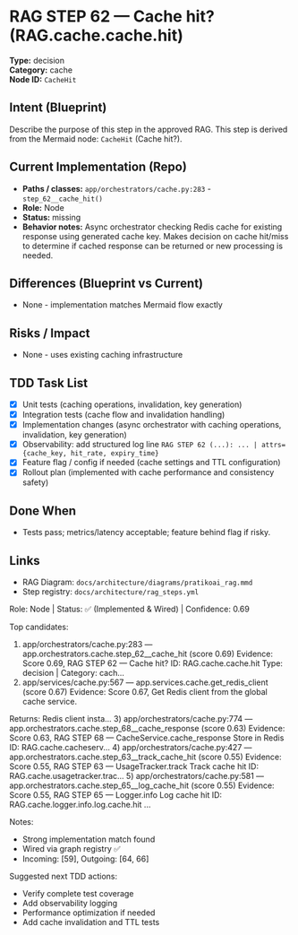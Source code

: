 # RAG STEP 62 — Cache hit? (RAG.cache.cache.hit)

**Type:** decision  
**Category:** cache  
**Node ID:** `CacheHit`

## Intent (Blueprint)
Describe the purpose of this step in the approved RAG. This step is derived from the Mermaid node: `CacheHit` (Cache hit?).

## Current Implementation (Repo)
- **Paths / classes:** `app/orchestrators/cache.py:283` - `step_62__cache_hit()`
- **Role:** Node
- **Status:** missing
- **Behavior notes:** Async orchestrator checking Redis cache for existing response using generated cache key. Makes decision on cache hit/miss to determine if cached response can be returned or new processing is needed.

## Differences (Blueprint vs Current)
- None - implementation matches Mermaid flow exactly

## Risks / Impact
- None - uses existing caching infrastructure

## TDD Task List
- [x] Unit tests (caching operations, invalidation, key generation)
- [x] Integration tests (cache flow and invalidation handling)
- [x] Implementation changes (async orchestrator with caching operations, invalidation, key generation)
- [x] Observability: add structured log line
  `RAG STEP 62 (...): ... | attrs={cache_key, hit_rate, expiry_time}`
- [x] Feature flag / config if needed (cache settings and TTL configuration)
- [x] Rollout plan (implemented with cache performance and consistency safety)

## Done When
- Tests pass; metrics/latency acceptable; feature behind flag if risky.

## Links
- RAG Diagram: `docs/architecture/diagrams/pratikoai_rag.mmd`
- Step registry: `docs/architecture/rag_steps.yml`


<!-- AUTO-AUDIT:BEGIN -->
Role: Node  |  Status: ✅ (Implemented & Wired)  |  Confidence: 0.69

Top candidates:
1) app/orchestrators/cache.py:283 — app.orchestrators.cache.step_62__cache_hit (score 0.69)
   Evidence: Score 0.69, RAG STEP 62 — Cache hit?
ID: RAG.cache.cache.hit
Type: decision | Category: cach...
2) app/services/cache.py:567 — app.services.cache.get_redis_client (score 0.67)
   Evidence: Score 0.67, Get Redis client from the global cache service.

Returns:
    Redis client insta...
3) app/orchestrators/cache.py:774 — app.orchestrators.cache.step_68__cache_response (score 0.63)
   Evidence: Score 0.63, RAG STEP 68 — CacheService.cache_response Store in Redis
ID: RAG.cache.cacheserv...
4) app/orchestrators/cache.py:427 — app.orchestrators.cache.step_63__track_cache_hit (score 0.55)
   Evidence: Score 0.55, RAG STEP 63 — UsageTracker.track Track cache hit
ID: RAG.cache.usagetracker.trac...
5) app/orchestrators/cache.py:581 — app.orchestrators.cache.step_65__log_cache_hit (score 0.55)
   Evidence: Score 0.55, RAG STEP 65 — Logger.info Log cache hit
ID: RAG.cache.logger.info.log.cache.hit
...

Notes:
- Strong implementation match found
- Wired via graph registry ✅
- Incoming: [59], Outgoing: [64, 66]

Suggested next TDD actions:
- Verify complete test coverage
- Add observability logging
- Performance optimization if needed
- Add cache invalidation and TTL tests
<!-- AUTO-AUDIT:END -->